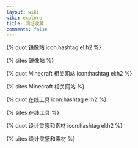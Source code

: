 ```yaml
---
layout: wiki
wiki: explore
title: 网址收藏
comments: false
---
```


{% quot 镜像站 icon:hashtag el:h2 %}

{% sites 镜像站 %}

{% quot Minecraft 相关网站 icon:hashtag el:h2 %}

{% sites Minecraft 相关网站 %}

{% quot 在线工具 icon:hashtag el:h2 %}

{% sites 在线工具 %}

{% quot 设计灵感和素材 icon:hashtag el:h2 %}

{% sites 设计灵感和素材 %}
